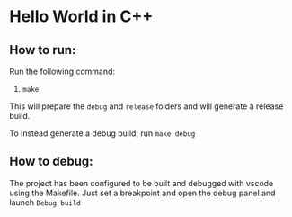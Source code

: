 # Hello World in C++

## How to run:

Run the following command:

1. `make`

This will prepare the `debug` and `release` folders and will generate a release build.

To instead generate a debug build, run `make debug`

## How to debug:

The project has been configured to be built and debugged with vscode using the Makefile. Just set a breakpoint and open the debug panel and launch `Debug build`
